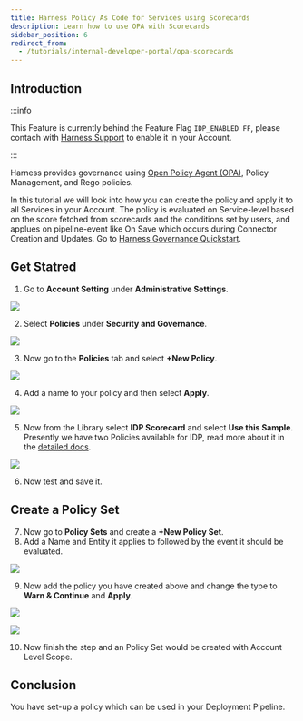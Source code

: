 ```yaml
---
title: Harness Policy As Code for Services using Scorecards
description: Learn how to use OPA with Scorecards
sidebar_position: 6
redirect_from:
  - /tutorials/internal-developer-portal/opa-scorecards
---
```


<DocsTag  backgroundColor= "#cbe2f9" text="Tutorial"  textColor="#0b5cad"  />

## Introduction

:::info

This Feature is currently behind the Feature Flag `IDP_ENABLED FF`, please contach with [Harness Support](mailto:support@harness.io) to enable it in your Account.

:::

Harness provides governance using [Open Policy Agent (OPA)](https://www.openpolicyagent.org/), Policy Management, and Rego policies.

In this tutorial we will look into how you can create the policy and apply it to all Services in your Account. The policy is evaluated on Service-level based on the score fetched from scorecards and the conditions set by users, and applues on pipeline-event like On Save which occurs during Connector Creation and Updates. Go to [Harness Governance Quickstart](https://developer.harness.io/docs/platform/governance/policy-as-code/harness-governance-quickstart).

## Get Statred

1. Go to **Account Setting** under **Administrative Settings**.

![](./static/as-settings.png)

2. Select **Policies** under **Security and Governance**.

![](./static/s-p.png)

3. Now go to the **Policies** tab and select **+New Policy**.

![](./static/tab.png)

4. Add a name to your policy and then select **Apply**.

![](./static/a-n-p.png)

5. Now from the Library select **IDP Scorecard** and select **Use this Sample**. Presently we have two Policies available for IDP, read more about it in the [detailed docs](/docs/internal-developer-portal/scorecards/opa-implementation). 

![](./static/s-p-e.png)

6. Now test and save it.

## Create a Policy Set 

7. Now go to **Policy Sets** and create a **+New Policy Set**.
8. Add a Name and Entity it applies to followed by the event it should be evaluated. 

![](./static/n-p-s.png)

9. Now add the policy you have created above and change the type to **Warn & Continue** and **Apply**.

![](./static/new-policy-set.png)

![](./static/select-policy.png)

10. Now finish the step and an Policy Set would be created with Account Level Scope. 

## Conclusion

You have set-up a policy which can be used in your Deployment Pipeline. 


